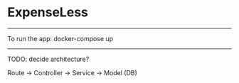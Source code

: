 # ExpenseLess

---

To run the app:
docker-compose up

---

TODO: decide architecture?

Route → Controller → Service → Model (DB)